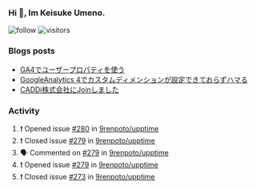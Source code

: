 ### Hi 👋, Im Keisuke Umeno.

<!--
**9renpoto/9renpoto** is a ✨ _special_ ✨ repository because its `README.md` (this file) appears on your GitHub profile.

Here are some ideas to get you started:

- 🔭 I’m currently working on ...
- 🌱 I’m currently learning ...
- 👯 I’m looking to collaborate on ...
- 🤔 I’m looking for help with ...
- 💬 Ask me about ...
- 📫 How to reach me: ...
- 😄 Pronouns: ...
- ⚡ Fun fact: ...
-->

![follow](https://img.shields.io/github/followers/9renpoto?label=Follow&style=social)
![visitors](https://komarev.com/ghpvc/?username=9renpoto&label=Profile%20views&color=0e75b6&style=flat)

### Blogs posts

<!-- BLOG-POST-LIST:START -->
- [GA4でユーザープロパティを使う](https://9renpoto.dev/2021/02/21/google-analytics-4-user-properties/)
- [GoogleAnalytics 4でカスタムディメンションが設定できておらずハマる](https://9renpoto.dev/2021/02/13/google-analytics-4/)
- [CADDi株式会社にJoinしました](https://9renpoto.dev/2020/12/05/join/)
<!-- BLOG-POST-LIST:END -->

### Activity

<!--START_SECTION:activity-->
1. ❗️ Opened issue [#280](https://github.com/9renpoto/upptime/issues/280) in [9renpoto/upptime](https://github.com/9renpoto/upptime)
2. ❗️ Closed issue [#279](https://github.com/9renpoto/upptime/issues/279) in [9renpoto/upptime](https://github.com/9renpoto/upptime)
3. 🗣 Commented on [#279](https://github.com/9renpoto/upptime/issues/279) in [9renpoto/upptime](https://github.com/9renpoto/upptime)
4. ❗️ Opened issue [#279](https://github.com/9renpoto/upptime/issues/279) in [9renpoto/upptime](https://github.com/9renpoto/upptime)
5. ❗️ Closed issue [#273](https://github.com/9renpoto/upptime/issues/273) in [9renpoto/upptime](https://github.com/9renpoto/upptime)
<!--END_SECTION:activity-->

<!--START_SECTION:waka-->
<!--END_SECTION:waka-->
